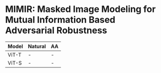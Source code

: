 # MIMIR: Masked Image Modeling for Mutual Information Based Adversarial Robustness



|  Model | Natural | AA |
|  ----  | ----  | ----  |
|  ViT-T | - | - |
|  ViT-S | - | - |
